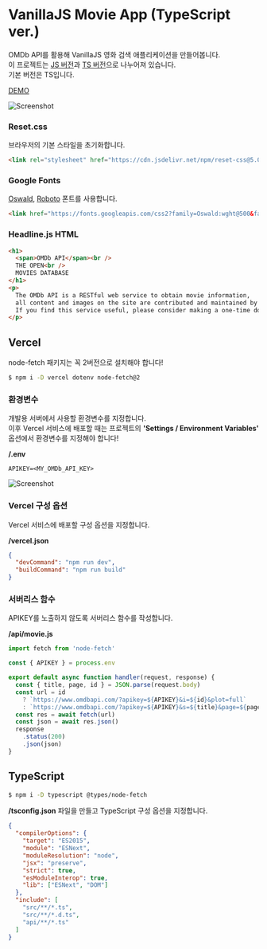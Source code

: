 # VanillaJS Movie App (TypeScript ver.)

OMDb API를 활용해 VanillaJS 영화 검색 애플리케이션을 만들어봅니다.  
이 프로젝트는 [JS 버전](https://github.com/ParkYoungWoong/vanillajs-movie-app/tree/js-only)과 [TS 버전](https://github.com/ParkYoungWoong/vanillajs-movie-app/tree/main)으로 나누어져 있습니다.  
기본 버전은 TS입니다.

[DEMO](https://vanilla-movie-5znvu8s4t-parkyoungwoong.vercel.app/#/)

![Screenshot](/screenshots/screenshot_demo.JPG)

### Reset.css

브라우저의 기본 스타일을 초기화합니다.

```html
<link rel="stylesheet" href="https://cdn.jsdelivr.net/npm/reset-css@5.0.1/reset.min.css" />
```

### Google Fonts

[Oswald](https://fonts.google.com/specimen/Oswald?query=oswa), [Roboto](https://fonts.google.com/specimen/Roboto?query=robo) 폰트를 사용합니다.

```html
<link href="https://fonts.googleapis.com/css2?family=Oswald:wght@500&family=Roboto:wght@400;700&display=swap" rel="stylesheet" />
```

### Headline.js HTML

```html
<h1>
  <span>OMDb API</span><br />
  THE OPEN<br />
  MOVIES DATABASE
</h1>
<p>
  The OMDb API is a RESTful web service to obtain movie information,
  all content and images on the site are contributed and maintained by our users.<br />
  If you find this service useful, please consider making a one-time donation or become a patron.
</p>
```

## Vercel

node-fetch 패키지는 꼭 2버전으로 설치해야 합니다!

```bash
$ npm i -D vercel dotenv node-fetch@2
```

### 환경변수

개발용 서버에서 사용할 환경변수를 지정합니다.  
이후 Vercel 서비스에 배포할 때는 프로젝트의 __'Settings / Environment Variables'__ 옵션에서 환경변수를 지정해야 합니다!

__/.env__

```dotenv
APIKEY=<MY_OMDb_API_KEY>
```

![Screenshot](/screenshots/screenshot_vercel_environment.JPG)

### Vercel 구성 옵션

Vercel 서비스에 배포할 구성 옵션을 지정합니다.

__/vercel.json__

```json
{
  "devCommand": "npm run dev",
  "buildCommand": "npm run build"
}
```

### 서버리스 함수

APIKEY를 노출하지 않도록 서버리스 함수를 작성합니다.

__/api/movie.js__

```js
import fetch from 'node-fetch'

const { APIKEY } = process.env

export default async function handler(request, response) {
  const { title, page, id } = JSON.parse(request.body)
  const url = id
    ? `https://www.omdbapi.com/?apikey=${APIKEY}&i=${id}&plot=full`
    : `https://www.omdbapi.com/?apikey=${APIKEY}&s=${title}&page=${page}`
  const res = await fetch(url)
  const json = await res.json()
  response
    .status(200)
    .json(json)
}
```

## TypeScript

```bash
$ npm i -D typescript @types/node-fetch
```

__/tsconfig.json__ 파일을 만들고 TypeScript 구성 옵션을 지정합니다.

```json
{
  "compilerOptions": {
    "target": "ES2015",
    "module": "ESNext",
    "moduleResolution": "node",
    "jsx": "preserve",
    "strict": true,
    "esModuleInterop": true,
    "lib": ["ESNext", "DOM"]
  },
  "include": [
    "src/**/*.ts",
    "src/**/*.d.ts",
    "api/**/*.ts"
  ]
}
```
